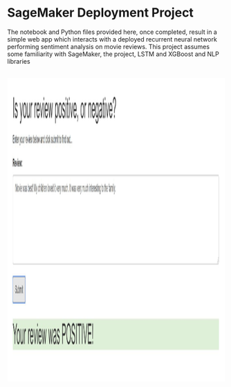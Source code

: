 # SageMaker Deployment Project

The notebook and Python files provided here, once completed, result in a simple web app which interacts with a deployed recurrent neural network performing sentiment analysis on movie reviews. This project assumes some familiarity with SageMaker, the project, LSTM and XGBoost and NLP libraries

<br>
<img height= "700" src="https://github.com/rahulmadanraju/Machine-Learning-Engineer---Nano-Degree---Udacity-Projects/blob/master/Sentiment_Analysis_Project/review_Result.JPG" />
<br>


